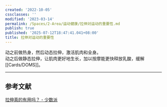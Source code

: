 ```yaml
---
created: '2022-10-05'
cssclasses: ''
modified: '2023-03-14'
permalink: /Spaces/2-Area/运动健康/拉伸对运动的重要性.md
publish: true
published: '2025-07-12T18:47:41.041+08:00'
title: 拉伸对运动的重要性
---
```

动之前做热身，然后动态拉伸，激活肌肉和全身。  
动之后做静态拉伸，让肌肉更好地生长，加以按摩能更快释放乳酸，缓解[[Cards/DOMS]]。

---

## 参考文献

[拉伸真的有用吗？ - 少数派](https://sspai.com/post/74069)